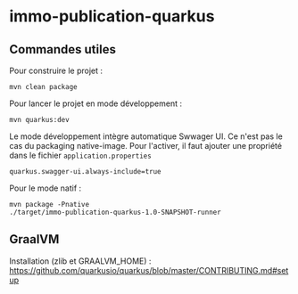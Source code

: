 # immo-publication-quarkus

## Commandes utiles

Pour construire le projet :
``` 
mvn clean package
```

Pour lancer le projet en mode développement :
```
mvn quarkus:dev 
```

Le mode développement intègre automatique Swwager UI.
Ce n'est pas le cas du packaging native-image.
Pour l'activer, il faut ajouter une propriété dans le fichier `application.properties`
```
quarkus.swagger-ui.always-include=true
```

Pour le mode natif :
```
mvn package -Pnative
./target/immo-publication-quarkus-1.0-SNAPSHOT-runner
```

## GraalVM

Installation (zlib et GRAALVM_HOME) :
https://github.com/quarkusio/quarkus/blob/master/CONTRIBUTING.md#setup